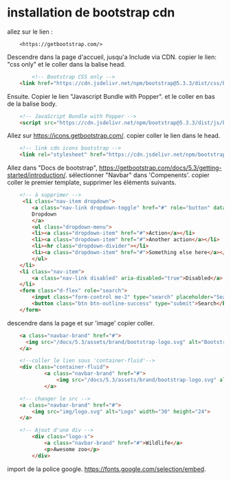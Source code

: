 # installation de bootstrap cdn

allez sur le lien :

```text
    <https://getbootstrap.com/>
```

Descendre dans la page d'accueil, jusqu'a Include via CDN.
copier le lien: "css only" et le coller dans la balise head.

```html
        <!-- Bootstrap CSS only -->
    <link href="https://cdn.jsdelivr.net/npm/bootstrap@5.3.3/dist/css/bootstrap.min.css" rel="stylesheet" integrity="sha384-QWTKZyjpPEjISv5WaRU9OFeRpok6YctnYmDr5pNlyT2bRjXh0JMhjY6hW+ALEwIH" crossorigin="anonymous">
```

Ensuite.
Copier le lien "Javascript Bundle with Popper". et le coller en bas de la balise body.

```html
    <!-- JavaScript Bundle with Popper -->
    <script src="https://cdn.jsdelivr.net/npm/bootstrap@5.3.3/dist/js/bootstrap.bundle.min.js" integrity="sha384-YvpcrYf0tY3lHB60NNkmXc5s9fDVZLESaAA55NDzOxhy9GkcIdslK1eN7N6jIeHz" crossorigin="anonymous"></script>
```

Allez sur <https://icons.getbootstrap.com/>.
copier coller le lien dans le head.

```html
    <!-- link cdn icons bootstrap -->
    <link rel="stylesheet" href="https://cdn.jsdelivr.net/npm/bootstrap-icons@1.11.3/font/bootstrap-icons.min.css">
```

Allez dans "Docs de bootstrap", <https://getbootstrap.com/docs/5.3/getting-started/introduction/>.
sélectionner "Navbar" dans 'Compenents'.
copier coller le premier template, supprimer les éléments suivants.

```html
    <!-- à supprimer -->
     <li class="nav-item dropdown">
        <a class="nav-link dropdown-toggle" href="#" role="button" data-bs-toggle="dropdown" aria-expanded="false">
        Dropdown
        </a>
        <ul class="dropdown-menu">
        <li><a class="dropdown-item" href="#">Action</a></li>
        <li><a class="dropdown-item" href="#">Another action</a></li>
        <li><hr class="dropdown-divider"></li>
        <li><a class="dropdown-item" href="#">Something else here</a></li>
        </ul>
    </li>
    <li class="nav-item">
        <a class="nav-link disabled" aria-disabled="true">Disabled</a>
    </li>
    <form class="d-flex" role="search">
        <input class="form-control me-2" type="search" placeholder="Search" aria-label="Search">
        <button class="btn btn-outline-success" type="submit">Search</button>
    </form>
```

descendre dans la page et sur 'image' copier coller.

```html
    <a class="navbar-brand" href="#">
      <img src="/docs/5.3/assets/brand/bootstrap-logo.svg" alt="Bootstrap" width="30" height="24">
    </a>

    <!--coller le lien sous 'container-fluid'-->
    <div class="container-fluid">
            <a class="navbar-brand" href="#">
                <img src="/docs/5.3/assets/brand/bootstrap-logo.svg" alt="Bootstrap" width="30" height="24">
            </a>

    <!-- changer le src -->
    <a class="navbar-brand" href="#">
        <img src="img/logo.svg" alt="Logo" width="30" height="24">
    </a>

    <!-- Ajout d'une div -->
        <div class="logo-s">
            <a class="navbar-brand" href="#">Wildlife</a>
            <p>Awesome zoo</p>
        </div>
```

import de la police google. <https://fonts.google.com/selection/embed>.
